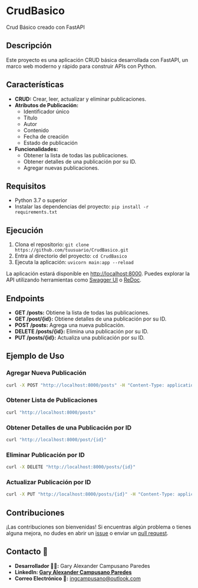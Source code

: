 # CrudBasico

Crud Básico creado con FastAPI

## Descripción

Este proyecto es una aplicación CRUD básica desarrollada con FastAPI, un marco web moderno y rápido para construir APIs con Python.

## Características

- **CRUD:** Crear, leer, actualizar y eliminar publicaciones.
- **Atributos de Publicación:**
  - Identificador único
  - Título
  - Autor
  - Contenido
  - Fecha de creación
  - Estado de publicación
- **Funcionalidades:**
  - Obtener la lista de todas las publicaciones.
  - Obtener detalles de una publicación por su ID.
  - Agregar nuevas publicaciones.

## Requisitos

- Python 3.7 o superior
- Instalar las dependencias del proyecto: `pip install -r requirements.txt`

## Ejecución

1. Clona el repositorio: `git clone https://github.com/tuusuario/CrudBasico.git`
2. Entra al directorio del proyecto: `cd CrudBasico`
3. Ejecuta la aplicación: `uvicorn main:app --reload`

La aplicación estará disponible en [http://localhost:8000](http://localhost:8000). Puedes explorar la API utilizando herramientas como [Swagger UI](http://localhost:8000/docs) o [ReDoc](http://localhost:8000/redoc).

## Endpoints

- **GET /posts:** Obtiene la lista de todas las publicaciones.
- **GET /post/{id}:** Obtiene detalles de una publicación por su ID.
- **POST /posts:** Agrega una nueva publicación.
- **DELETE /posts/{id}:** Elimina una publicación por su ID.
- **PUT /posts/{id}:** Actualiza una publicación por su ID.

## Ejemplo de Uso

### Agregar Nueva Publicación

```bash
curl -X POST "http://localhost:8000/posts" -H "Content-Type: application/json" -d '{"title":"Nueva Publicacion","author":"Autor","content":"Contenido de la publicacion"}'
```

### Obtener Lista de Publicaciones

```bash
curl "http://localhost:8000/posts"
```

### Obtener Detalles de una Publicación por ID

```bash
curl "http://localhost:8000/post/{id}"
```

### Eliminar Publicación por ID

```bash
curl -X DELETE "http://localhost:8000/posts/{id}"
```

### Actualizar Publicación por ID

```bash
curl -X PUT "http://localhost:8000/posts/{id}" -H "Content-Type: application/json" -d '{"title":"Nuevo Titulo","author":"Nuevo Autor","content":"Nuevo Contenido"}'
```

## Contribuciones

¡Las contribuciones son bienvenidas! Si encuentras algún problema o tienes alguna mejora, no dudes en abrir un [issue](https://github.com/tuusuario/CrudBasico/issues) o enviar un [pull request](https://github.com/tuusuario/CrudBasico/pulls).

## Contacto 📧

- **Desarrollador 🧑‍💻:** Gary Alexander Campusano Paredes
- **LinkedIn: [Gary Alexander Campusano Paredes](https://www.linkedin.com/in/gary-alexander-campusano-paredes-87a28724a/)**
- **Correo Electrónico 📧:** ingcampusano@outlook.com

